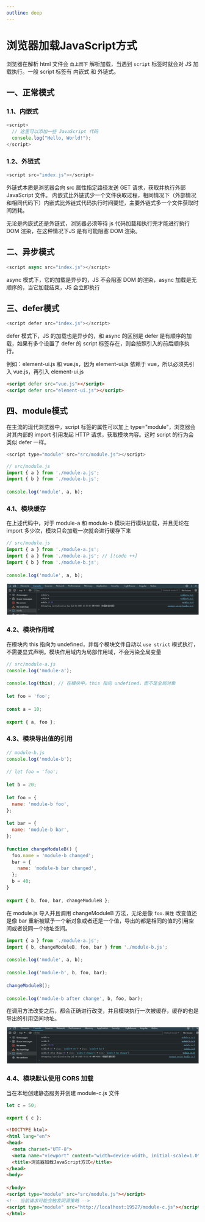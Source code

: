 ```yaml
---
outline: deep
---
```


# 浏览器加载JavaScript方式

浏览器在解析 html 文件会 `自上而下` 解析加载，当遇到 `script` 标签时就会对 JS 加载执行。一般 script 标签有 内嵌式 和 外链式。

## 一、正常模式

### 1.1、内嵌式
```javascript
<script>
  // 这里可以添加一些 JavaScript 代码
  console.log("Hello, World!");
</script>
```

### 1.2、外链式

```javascript
<script src="index.js"></script>
```
外链式本质是浏览器会向 src 属性指定路径发送 GET 请求，获取并执行外部 JavaScript 文件。
内嵌式比外链式少一个文件获取过程，相同情况下（外部情况和相同代码下）内嵌式比外链式代码执行时间要短，主要外链式多一个文件获取时间消耗。

无论是内嵌式还是外链式，浏览器必须等待 js 代码加载和执行完才能进行执行 DOM 渲染，在这种情况下JS 是有可能阻塞 DOM 渲染。

## 二、异步模式

```javascript
<script async src="index.js"></script>
```

async 模式下，它的加载是异步的，JS 不会阻塞 DOM 的渲染，async 加载是无顺序的，当它加载结束，JS 会立即执行

## 三、defer模式

```javascript
<script defer src="index.js"></script>
```
defer 模式下，JS 的加载也是异步的，和 async 的区别是 defer 是有顺序的加载，如果有多个设置了 defer 的 script 标签存在，则会按照引入的前后顺序执行。

例如：element-ui.js 和 vue.js，因为 element-ui.js 依赖于 vue，所以必须先引入 vue.js，再引入 element-ui.js

```html
<script defer src="vue.js"></script>
<script defer src="element-ui.js"></script>
```

## 四、module模式

在主流的现代浏览器中，script 标签的属性可以加上 type="module"，浏览器会对其内部的 import 引用发起 HTTP 请求，获取模块内容。这时 script 的行为会类似 defer 一样。

```javascript
<script type="module" src="src/module.js"></script>
```

```javascript
// src/module.js
import { a } from './module-a.js';
import { b } from './module-b.js';

console.log('module', a, b);
```

### 4.1、模块缓存

在上述代码中，对于 module-a 和 module-b 模块进行模块加载，并且无论在 import 多少次，模块只会加载一次就会进行缓存下来

```javascript
// src/module.js
import { a } from './module-a.js';
import { a } from './module-a.js'; // [!code ++]
import { b } from './module-b.js';

console.log('module', a, b);
```

![image-20250706123352529](images/image-20250706123352529.png)

### 4.2、模块作用域

在模块内 this 指向为 undefined，并每个模块文件自动以 `use strict` 模式执行，不需要显式声明。模块作用域内为局部作用域，不会污染全局变量

```javascript
// src/module-a.js
console.log('module-a');

console.log(this); // 在模块中，this 指向 undefined，而不是全局对象

let foo = 'foo';

const a = 10;

export { a, foo };
```

### 4.3、模块导出值的引用

```javascript
// module-b.js
console.log('module-b');

// let foo = 'foo';

let b = 20;

let foo = {
  name: 'module-b foo',
};

let bar = {
  name: 'module-b bar',
};

function changeModuleB() {
  foo.name = 'module-b changed';
  bar = {
    name: 'module-b bar changed',
  };
  b = 40;
}

export { b, foo, bar, changeModuleB };
```

在 module.js 导入并且调用 changeModuleB 方法，无论是像 `foo.属性` 改变值还是像 bar 重新被赋予一个新对象或者还是一个值，导出的都是相同的值的引用空间或者说同一个地址空间。

```javascript
import { a } from './module-a.js';
import { b, changeModuleB, foo, bar } from './module-b.js';

console.log('module', a, b);

console.log('module-b', b, foo, bar);

changeModuleB();

console.log('module-b after change', b, foo, bar);
```

在调用方法改变之后，都会正确进行改变，并且模块执行一次被缓存，缓存的也是导出的引用空间地址。

![image-20250706170423477](images/image-20250706170423477.png)

### 4.4、模块默认使用 CORS 加载

当在本地创建静态服务并创建 module-c.js 文件

```javascript
let c = 50;

export { c };
```

```html
<!DOCTYPE html>
<html lang="en">
<head>
  <meta charset="UTF-8">
  <meta name="viewport" content="width=device-width, initial-scale=1.0">
  <title>浏览器加载JavaScript方式</title>
</head>
<body>
  
</body>
<script type="module" src="src/module.js"></script>
<!-- 当前请求可能会触发同源策略 -->
<script type="module" src="http://localhost:19527/module-c.js"></script>
</html>
```

